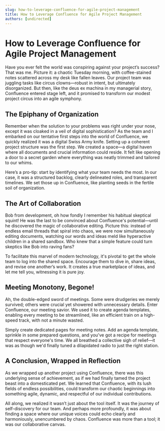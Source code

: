 ```yaml
---
slug: how-to-leverage-confluence-for-agile-project-management
title: How to Leverage Confluence for Agile Project Management
authors: [undirected]
---
```


# How to Leverage Confluence for Agile Project Management

Have you ever felt the world was conspiring against your project’s success? That was me. Picture it: a chaotic Tuesday morning, with coffee-stained notes scattered across my desk like fallen leaves. Our project team was juggling tasks like circus clowns—robust in intent, but ultimately disorganized. But then, like the deus ex machina in my managerial story, Confluence entered stage left, and it promised to transform our modest project circus into an agile symphony.

## The Epiphany of Organization

Remember when the solution to your problems was right under your nose, except it was cloaked in a veil of digital sophistication? As the team and I embarked on our tentative first steps into the world of Confluence, we quickly realized it was a digital Swiss Army knife. Setting up a coherent project structure was the first step. We created a space—a digital haven where all documents and crucial information could reside. It felt like opening a door to a secret garden where everything was neatly trimmed and tailored to our whims.

Here’s a pro-tip: start by identifying what your team needs the most. In our case, it was a structured backlog, clearly delineated roles, and transparent timelines. We set those up in Confluence, like planting seeds in the fertile soil of organization.

## The Art of Collaboration

Bob from development, oh how fondly I remember his habitual skeptical squint! He was the last to be convinced about Confluence's potential—until he discovered the magic of collaborative editing. Picture this: instead of endless email threads that spiral into chaos, we were now simultaneously editing documents, watching our words and ideas meld like hyperactive children in a shared sandbox. Who knew that a simple feature could turn skeptics like Bob into raving fans?

To facilitate this marvel of modern technology, it's pivotal to get the whole team to log into the shared space. Encourage them to dive in, share ideas, and revise one another’s work. It creates a true marketplace of ideas, and let me tell you, witnessing it is pure joy.

## Meeting Monotony, Begone!

Ah, the double-edged sword of meetings. Some were drudgeries we merely survived; others were crucial yet showered with unnecessary details. Enter Confluence, our meeting savior. We used it to create agenda templates, enabling every meeting to be streamlined, like an efficient train on a high-speed track, with not a minute wasted.

Simply create dedicated pages for meeting notes. Add an agenda template, sprinkle in some prepared questions, and you've got a recipe for meetings that respect everyone's time. We all breathed a collective sigh of relief—it was as though we'd finally tuned a dilapidated radio to just the right station.

## A Conclusion, Wrapped in Reflection

As we wrapped up another project using Confluence, there was this underlying sense of achievement, as if we had finally tamed the project beast into a domesticated pet. We learned that Confluence, with its lush fields of endless possibilities, could transform our chaotic beginnings into something agile, dynamic, and respectful of our individual contributions.

All along, we realized it wasn’t just about the tool itself. It was the journey of self-discovery for our team. And perhaps more profoundly, it was about finding a space where our unique voices could echo clearly and harmoniously, unencumbered by chaos. Confluence was more than a tool; it was our collaborative canvas.